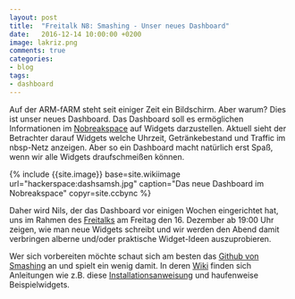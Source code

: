 ```yaml
---
layout: post
title:  "Freitalk N8: Smashing - Unser neues Dashboard"
date:   2016-12-14 10:00:00 +0200
image: lakriz.png
comments: true
categories:
- blog
tags:
- dashboard
---
```

Auf der ARM-fARM steht seit einiger Zeit ein Bildschirm. Aber warum? Dies ist unser neues Dashboard. Das Dashboard soll es ermöglichen Informationen im [Nobreakspace](http://chaotikum.org/hackerspace:nbsp) auf Widgets darzustellen. Aktuell sieht der Betrachter darauf Widgets welche Uhrzeit, Getränkebestand und Traffic im nbsp-Netz anzeigen. Aber so ein Dashboard macht natürlich erst Spaß, wenn wir alle Widgets draufschmeißen können.

<!--more-->
{% include {{site.image}} base=site.wikiimage url="hackerspace:dashsamsh.jpg" caption="Das neue Dashboard im Nobreakspace" copyr=site.ccbync %}

Daher wird Nils, der das Dashboard vor einigen Wochen eingerichtet hat, uns im Rahmen des [Freitalks](http://chaotikum.org/projekte:freitalk) am Freitag den 16. Dezember ab 19:00 Uhr zeigen, wie man neue Widgets schreibt und wir werden den Abend damit verbringen alberne und/oder praktische Widget-Ideen auszuprobieren.

Wer sich vorbereiten möchte schaut sich am besten das [Github von Smashing](https://github.com/SmashingDashboard/smashing) an und spielt ein wenig damit. In deren [Wiki](https://github.com/SmashingDashboard/smashing/wiki) finden sich Anleitungen wie z.B. diese [Installationsanweisung](https://github.com/SmashingDashboard/smashing/wiki/Dashing-Workshop) und haufenweise Beispielwidgets.
